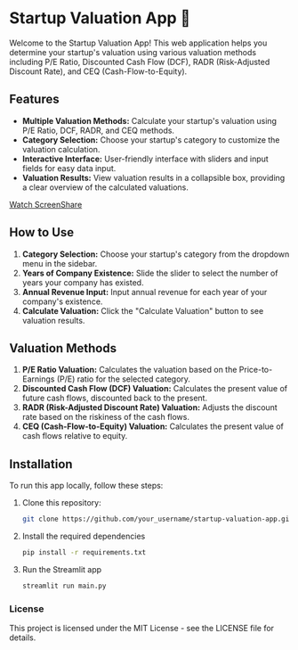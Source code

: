 # Startup Valuation App 🚀

Welcome to the Startup Valuation App! This web application helps you determine your startup's valuation using various valuation methods including P/E Ratio, Discounted Cash Flow (DCF), RADR (Risk-Adjusted Discount Rate), and CEQ (Cash-Flow-to-Equity).

## Features

- **Multiple Valuation Methods:** Calculate your startup's valuation using P/E Ratio, DCF, RADR, and CEQ methods.
- **Category Selection:** Choose your startup's category to customize the valuation calculation.
- **Interactive Interface:** User-friendly interface with sliders and input fields for easy data input.
- **Valuation Results:** View valuation results in a collapsible box, providing a clear overview of the calculated valuations.

[Watch ScreenShare](M.mp4)

## How to Use

1. **Category Selection:** Choose your startup's category from the dropdown menu in the sidebar.
2. **Years of Company Existence:** Slide the slider to select the number of years your company has existed.
3. **Annual Revenue Input:** Input annual revenue for each year of your company's existence.
4. **Calculate Valuation:** Click the "Calculate Valuation" button to see valuation results.

## Valuation Methods

1. **P/E Ratio Valuation:** Calculates the valuation based on the Price-to-Earnings (P/E) ratio for the selected category.
2. **Discounted Cash Flow (DCF) Valuation:** Calculates the present value of future cash flows, discounted back to the present.
3. **RADR (Risk-Adjusted Discount Rate) Valuation:** Adjusts the discount rate based on the riskiness of the cash flows.
4. **CEQ (Cash-Flow-to-Equity) Valuation:** Calculates the present value of cash flows relative to equity.

## Installation

To run this app locally, follow these steps:

1. Clone this repository:
   ```bash
   git clone https://github.com/your_username/startup-valuation-app.git
2. Install the required dependencies
    ```bash
   pip install -r requirements.txt
3. Run the Streamlit app
    ```bash
   streamlit run main.py

### License

This project is licensed under the MIT License - see the LICENSE file for details.


